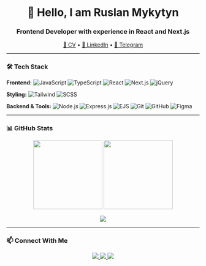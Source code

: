 <h1 align="center">👋 Hello, I am Ruslan Mykytyn</h1>
<h3 align="center">Frontend Developer with experience in React and Next.js</h3>

<p align="center">
  <a href="https://drive.google.com/file/d/1mj28tMAIVXXzA8mtFwtYbjdLJo1I99as/view?usp=sharing">📄 CV</a> •
  <a href="https://www.linkedin.com/in/ruslan-mykytyn-073422350/">💼 LinkedIn</a> •
  <a href="https://t.me/makario17">📱 Telegram</a>
</p>

---

### 🛠️ Tech Stack

**Frontend:**
![JavaScript](https://img.shields.io/badge/JavaScript-F7DF1E?style=for-the-badge&logo=javascript&logoColor=black)
![TypeScript](https://img.shields.io/badge/TypeScript-007ACC?style=for-the-badge&logo=typescript&logoColor=white)
![React](https://img.shields.io/badge/React-20232A?style=for-the-badge&logo=react&logoColor=61DAFB)
![Next.js](https://img.shields.io/badge/Next.js-000000?style=for-the-badge&logo=next.js&logoColor=white)
![jQuery](https://img.shields.io/badge/jQuery-0769AD?style=for-the-badge&logo=jquery&logoColor=white)

**Styling:**
![Tailwind](https://img.shields.io/badge/Tailwind_CSS-38B2AC?style=for-the-badge&logo=tailwind-css&logoColor=white)
![SCSS](https://img.shields.io/badge/SCSS-CC6699?style=for-the-badge&logo=sass&logoColor=white)

**Backend & Tools:**
![Node.js](https://img.shields.io/badge/Node.js-339933?style=for-the-badge&logo=node.js&logoColor=white)
![Express.js](https://img.shields.io/badge/Express.js-000000?style=for-the-badge&logo=express&logoColor=white)
![EJS](https://img.shields.io/badge/EJS-8A2BE2?style=for-the-badge&logo=javascript&logoColor=white)
![Git](https://img.shields.io/badge/Git-F05032?style=for-the-badge&logo=git&logoColor=white)
![GitHub](https://img.shields.io/badge/GitHub-181717?style=for-the-badge&logo=github&logoColor=white)
![Figma](https://img.shields.io/badge/Figma-F24E1E?style=for-the-badge&logo=figma&logoColor=white)

---

### 📊 GitHub Stats

<p align="center">
  <img height="180em" src="https://github-readme-stats.vercel.app/api?username=makario17&show_icons=true&theme=radical&hide_border=true" />
  <img height="180em" src="https://github-readme-stats.vercel.app/api/top-langs/?username=makario17&layout=compact&theme=radical&hide_border=true" />
</p>

<p align="center">
  <img src="https://github-readme-streak-stats.herokuapp.com/?user=makario17&theme=radical&hide_border=true" />
</p>

---

### 📫 Connect With Me

<p align="center">
  <a href="https://t.me/makario17">
    <img src="https://img.shields.io/badge/Telegram-2CA5E0?style=for-the-badge&logo=telegram&logoColor=white" />
  </a>
  <a href="https://www.linkedin.com/in/ruslan-mykytyn-073422350/">
    <img src="https://img.shields.io/badge/LinkedIn-0077B5?style=for-the-badge&logo=linkedin&logoColor=white" />
  </a>
  <a href="https://drive.google.com/file/d/1mj28tMAIVXXzA8mtFwtYbjdLJo1I99as/view?usp=sharing">
    <img src="https://img.shields.io/badge/CV-4285F4?style=for-the-badge&logo=google-drive&logoColor=white" />
  </a>
</p>
